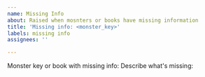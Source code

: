 ```yaml
---
name: Missing Info
about: Raised when mosnters or books have missing information
title: 'Missing info: <monster_key>'
labels: missing info
assignees: ''

---
```


Monster key or book with missing info:
Describe what's missing:

